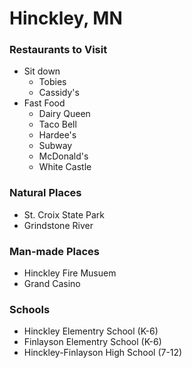 #  Hinckley, MN

### Restaurants to Visit
- Sit down
  - Tobies
  - Cassidy's
- Fast Food
  - Dairy Queen
  - Taco Bell
  - Hardee's
  - Subway
  - McDonald's
  - White Castle

### Natural Places
- St. Croix State Park
- Grindstone River

### Man-made Places
- Hinckley Fire Musuem
- Grand Casino

### Schools
- Hinckley Elementry School (K-6)
- Finlayson Elementry School (K-6)
- Hinckley-Finlayson High School (7-12)
